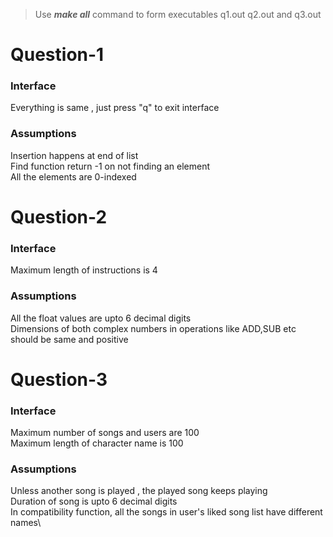 > Use **_make all_** command to form executables q1.out q2.out and q3.out

# Question-1
### Interface
Everything is same , just press "q" to exit interface

### Assumptions
Insertion happens at end of list\
Find function return -1 on not finding an element\
All the elements are 0-indexed

# Question-2
### Interface
Maximum length of instructions is 4

### Assumptions
All the float values are upto 6 decimal digits\
Dimensions of both complex numbers in operations like ADD,SUB etc should be same and positive

# Question-3
### Interface
Maximum number of songs and users are 100\
Maximum length of character name is 100

### Assumptions
Unless another song is played , the played song keeps playing\
Duration of song is upto 6 decimal digits\
In compatibility function, all the songs in user's liked song list have different names\
